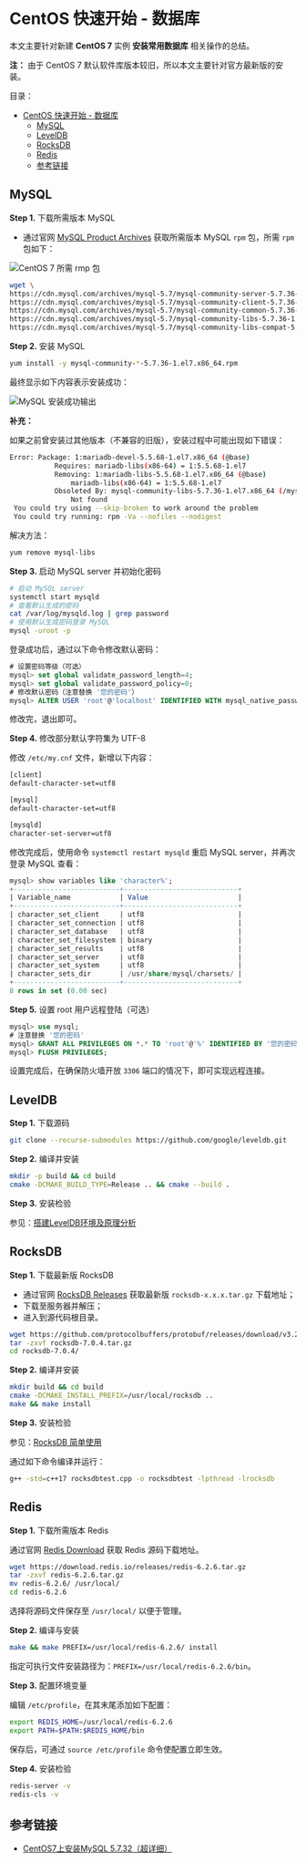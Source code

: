 # CentOS 快速开始 - 数据库

本文主要针对新建 **CentOS 7** 实例 **安装常用数据库** 相关操作的总结。

**注：** 由于 CentOS 7 默认软件库版本较旧，所以本文主要针对官方最新版的安装。

目录：

- [CentOS 快速开始 - 数据库](#centos-快速开始---数据库)
  - [MySQL](#mysql)
  - [LevelDB](#leveldb)
  - [RocksDB](#rocksdb)
  - [Redis](#redis)
  - [参考链接](#参考链接)

## MySQL

**Step 1.** 下载所需版本 MySQL

* 通过官网 [MySQL Product Archives](https://downloads.mysql.com/archives/community/) 获取所需版本 MySQL `rpm` 包，所需 `rpm` 包如下：

![CentOS 7 所需 rmp 包](https://yulan-img-work.oss-cn-beijing.aliyuncs.com/img/202204202102202.png)

```bash
wget \
https://cdn.mysql.com/archives/mysql-5.7/mysql-community-server-5.7.36-1.el7.x86_64.rpm \
https://cdn.mysql.com/archives/mysql-5.7/mysql-community-client-5.7.36-1.el7.x86_64.rpm \
https://cdn.mysql.com/archives/mysql-5.7/mysql-community-common-5.7.36-1.el7.x86_64.rpm \
https://cdn.mysql.com/archives/mysql-5.7/mysql-community-libs-5.7.36-1.el7.x86_64.rpm \
https://cdn.mysql.com/archives/mysql-5.7/mysql-community-libs-compat-5.7.36-1.el7.x86_64.rpm
```

**Step 2.** 安装 MySQL

```bash
yum install -y mysql-community-*-5.7.36-1.el7.x86_64.rpm
```

最终显示如下内容表示安装成功：

![MySQL 安装成功输出](https://yulan-img-work.oss-cn-beijing.aliyuncs.com/img/202204202111311.png)

**补充：**

如果之前曾安装过其他版本（不兼容的旧版），安装过程中可能出现如下错误：

```bash
Error: Package: 1:mariadb-devel-5.5.68-1.el7.x86_64 (@base)
           Requires: mariadb-libs(x86-64) = 1:5.5.68-1.el7
           Removing: 1:mariadb-libs-5.5.68-1.el7.x86_64 (@base)
               mariadb-libs(x86-64) = 1:5.5.68-1.el7
           Obsoleted By: mysql-community-libs-5.7.36-1.el7.x86_64 (/mysql-community-libs-5.7.36-1.el7.x86_64)
               Not found
 You could try using --skip-broken to work around the problem
 You could try running: rpm -Va --nofiles --nodigest
```

解决方法：

```bash
yum remove mysql-libs
```

**Step 3.** 启动 MySQL server 并初始化密码

```bash
# 启动 MySQL server
systemctl start mysqld
# 查看默认生成的密码
cat /var/log/mysqld.log | grep password
# 使用默认生成密码登录 MySQL
mysql -uroot -p
```

登录成功后，通过以下命令修改默认密码：

```sql
# 设置密码等级（可选）
mysql> set global validate_password_length=4;
mysql> set global validate_password_policy=0;
# 修改默认密码（注意替换 '您的密码'）
mysql> ALTER USER 'root'@'localhost' IDENTIFIED WITH mysql_native_password BY '您的密码';
```

修改完，退出即可。

**Step 4.** 修改部分默认字符集为 UTF-8

修改 `/etc/my.cnf` 文件，新增以下内容：

```txt
[client]
default-character-set=utf8

[mysql]
default-character-set=utf8

[mysqld]
character-set-server=utf8
```

修改完成后，使用命令 `systemctl restart mysqld` 重启 MySQL server，并再次登录 MySQL 查看：

```sql
mysql> show variables like 'character%';
+--------------------------+----------------------------+
| Variable_name            | Value                      |
+--------------------------+----------------------------+
| character_set_client     | utf8                       |
| character_set_connection | utf8                       |
| character_set_database   | utf8                       |
| character_set_filesystem | binary                     |
| character_set_results    | utf8                       |
| character_set_server     | utf8                       |
| character_set_system     | utf8                       |
| character_sets_dir       | /usr/share/mysql/charsets/ |
+--------------------------+----------------------------+
8 rows in set (0.00 sec)
```

**Step 5.** 设置 root 用户远程登陆（可选）

```sql
mysql> use mysql;
# 注意替换 '您的密码'
mysql> GRANT ALL PRIVILEGES ON *.* TO 'root'@'%' IDENTIFIED BY '您的密码' WITH GRANT OPTION;
mysql> FLUSH PRIVILEGES;
```

设置完成后，在确保防火墙开放 `3306` 端口的情况下，即可实现远程连接。

## LevelDB

**Step 1.** 下载源码

```bash
git clone --recurse-submodules https://github.com/google/leveldb.git
```

**Step 2.** 编译并安装

```bash
mkdir -p build && cd build
cmake -DCMAKE_BUILD_TYPE=Release .. && cmake --build .
```

**Step 3.** 安装检验

参见：[搭建LevelDB环境及原理分析](https://blog.csdn.net/tuwenqi2013/article/details/88560600)

## RocksDB

**Step 1.** 下载最新版 RocksDB

* 通过官网 [RocksDB Releases](https://github.com/facebook/rocksdb/releases/) 获取最新版 `rocksdb-x.x.x.tar.gz` 下载地址；
* 下载至服务器并解压；
* 进入到源代码根目录。

```bash
wget https://github.com/protocolbuffers/protobuf/releases/download/v3.20.0/protobuf-all-3.20.0.tar.gz
tar -zxvf rocksdb-7.0.4.tar.gz
cd rocksdb-7.0.4/
```

**Step 2.** 编译并安装

```bash
mkdir build && cd build
cmake -DCMAKE_INSTALL_PREFIX=/usr/local/rocksdb ..
make && make install
```

**Step 3.** 安装检验

参见：[RocksDB 简单使用](https://www.jianshu.com/p/f233528c8303)

通过如下命令编译并运行：

```bash
g++ -std=c++17 rocksdbtest.cpp -o rocksdbtest -lpthread -lrocksdb
```

## Redis

**Step 1.** 下载所需版本 Redis

通过官网 [Redis Download](https://redis.io/download/) 获取 Redis 源码下载地址。

```bash
wget https://download.redis.io/releases/redis-6.2.6.tar.gz
tar -zxvf redis-6.2.6.tar.gz
mv redis-6.2.6/ /usr/local/
cd redis-6.2.6
```

选择将源码文件保存至 `/usr/local/` 以便于管理。

**Step 2.** 编译与安装

```bash
make && make PREFIX=/usr/local/redis-6.2.6/ install
```

指定可执行文件安装路径为：`PREFIX=/usr/local/redis-6.2.6/bin`。

**Step 3.** 配置环境变量

编辑 `/etc/profile`，在其末尾添加如下配置：

```bash
export REDIS_HOME=/usr/local/redis-6.2.6
export PATH=$PATH:$REDIS_HOME/bin
```

保存后，可通过 `source /etc/profile` 命令使配置立即生效。

**Step 4.** 安装检验

```bash
redis-server -v
redis-cls -v
```

## 参考链接

* [CentOS7上安装MySQL 5.7.32（超详细）](https://blog.csdn.net/m0_51510236/article/details/113791490)
